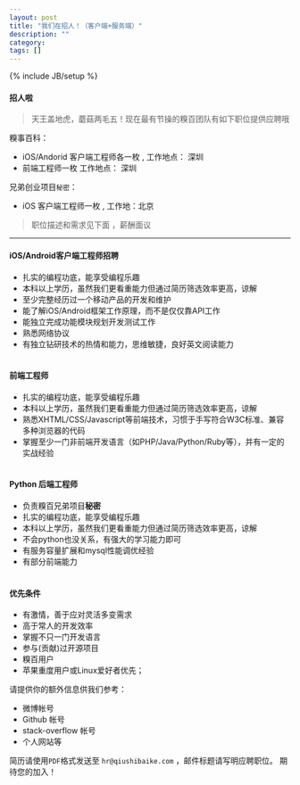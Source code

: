 ```yaml
---
layout: post
title: "我们在招人！（客户端+服务端）"
description: ""
category: 
tags: []
---
```

{% include JB/setup %}


#### 招人啦
> 天王盖地虎，蘑菇两毛五！现在最有节操的糗百团队有如下职位提供应聘哦  

糗事百科：    

* iOS/Andorid 客户端工程师各一枚 , 工作地点： 深圳
* 前端工程师一枚	工作地点： 深圳

兄弟创业项目`秘密`：  

* iOS 客户端工程师一枚 , 工作地：北京

> 职位描述和需求见下面 ，薪酬面议

------------------

#### iOS/Android客户端工程师招聘

* 扎实的编程功底，能享受编程乐趣 
* 本科以上学历，虽然我们更看重能力但通过简历筛选效率更高，谅解  
* 至少完整经历过一个移动产品的开发和维护 
* 能了解iOS/Android框架工作原理，而不是仅仅靠API工作 
* 能独立完成功能模块规划开发测试工作 
* 熟悉网络协议 
* 有独立钻研技术的热情和能力，思维敏捷，良好英文阅读能力 
<br /><br />

#### 前端工程师
* 扎实的编程功底，能享受编程乐趣
* 本科以上学历，虽然我们更看重能力但通过简历筛选效率更高，谅解 
* 熟悉XHTML/CSS/Javascript等前端技术，习惯于手写符合W3C标准、兼容多种浏览器的代码
* 掌握至少一门非前端开发语言（如PHP/Java/Python/Ruby等），并有一定的实战经验
<br /><br />  
  
#### Python 后端工程师
* 负责糗百兄弟项目**秘密**
* 扎实的编程功底，能享受编程乐趣 
* 本科以上学历，虽然我们更看重能力但通过简历筛选效率更高，谅解 
* 不会python也没关系，有强大的学习能力即可 
* 有服务容量扩展和mysql性能调优经验
* 有部分前端能力 
<br /><br />

#### 优先条件
* 有激情，善于应对灵活多变需求 
* 高于常人的开发效率 
* 掌握不只一门开发语言 
* 参与(贡献)过开源项目 
* 糗百用户 
* 苹果重度用户或Linux爱好者优先；

请提供你的额外信息供我们参考： 

* 微博帐号 
* Github 帐号 
* stack-overflow 帐号 
* 个人网站等 

简历请使用`PDF`格式发送至 `hr@qiushibaike.com` ，邮件标题请写明应聘职位。 期待您的加入！